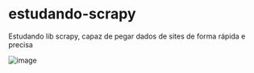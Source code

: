 # estudando-scrapy
Estudando lib scrapy, capaz  de pegar dados de sites de forma rápida e precisa

![image](https://github.com/guiinfo3333/estudando-scrapy/assets/55297197/94b3fb00-54e9-41d6-81b7-a991b3875617)
